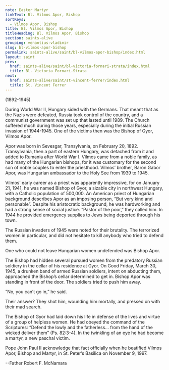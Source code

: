 ```yaml
---
note: Easter Martyr
linkText: Bl. Vilmos Apor, Bishop
sortKeys:
  - Vilmos Apor, Bishop
title: Bl. Vilmos Apor, Bishop
titleHeading: Bl. Vilmos Apor, Bishop
section: saints-alive
grouping: venantius-vladimir
slug: bl-vilmos-apor-bishop
permalink: saints-alive/saint/bl-vilmos-apor-bishop/index.html
layout: saint
prev:
  href: saints-alive/saint/bl-victoria-fornari-strata/index.html
  title: Bl. Victoria Fornari-Strata
next:
  href: saints-alive/saint/st-vincent-ferrer/index.html
  title: St. Vincent Ferrer
---
```

(1892-1945)

During World War II, Hungary sided with the Germans. That meant that as the Nazis were defeated, Russia took control of the country, and a communist government was set up that lasted until 1989. The Church suffered much during those years, especially during the initial Russian invasion of 1944-1945. One of the victims then was the Bishop of Gyor, Vilmos Apor.

Apor was born in Sevesgar, Transylvania, on February 20, 1892. Transylvania, then a part of eastern Hungary, was detached from it and added to Rumania after World War I. Vilmos came from a noble family, as had many of the Hungarian bishops, for it was customary for the second son of noble couples to enter the priesthood. Vilmos’ brother, Baron Gabor Apor, was Hungarian ambassador to the Holy See from 1939 to 1945.

Vilmos’ early career as a priest was apparently impressive, for on January 21, 1941, he was named Bishop of Gyor, a sizable city in northwest Hungary, with a Catholic population of 500,000. An American priest of Hungarian background describes Apor as an imposing person, “But very kind and personable”. Despite his aristocratic background, he was hardworking and had a strong sense of social justice. “Pastor of the poor,” they called him. In 1944 he provided emergency supplies to Jews being deported through his town.

The Russian invaders of 1945 were noted for their brutality. The terrorized women in particular, and did not hesitate to kill anybody who tried to defend them.

One who could not leave Hungarian women undefended was Bishop Apor.

The Bishop had hidden several pursued women from the predatory Russian soldiery in the cellar of his residence at Gyor. On Good Friday, March 30, 1945, a drunken band of armed Russian soldiers, intent on abducting them, approached the Bishop’s cellar determined to get in. Bishop Apor was standing in front of the door. The soldiers tried to push him away.

“No, you can’t go in,” he said.

Their answer? They shot him, wounding him mortally, and pressed on with their mad search.

The Bishop of Gyor had laid down his life in defense of the lives and virtue of a group of helpless women. He had obeyed the command of the Scriptures: “Defend the lowly and the fatherless… from the hand of the wicked deliver them” (Ps. 82:3-4). In the twinkling of an eye he had become a martyr, a new paschal victim.

Pope John Paul II acknowledge that fact officially when he beatified Vilmos Apor, Bishop and Martyr, in St. Peter’s Basilica on November 9, 1997.

\--Father Robert F. McNamara